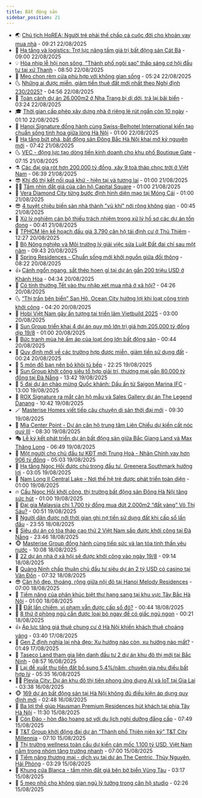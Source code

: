 ```yaml
---
title: Bất động sản
sidebar_position: 21
---
```


<!-- dantri-bat-dong-san:START -->
- 🌏 [Chủ tịch HoREA: Người trẻ phải thế chấp cả cuộc đời cho khoản vay mua nhà](https://dantri.com.vn/bat-dong-san/chu-tich-horea-nguoi-tre-phai-the-chap-ca-cuoc-doi-cho-khoan-vay-mua-nha-20250822113635321.htm) - 09:21 22/08/2025
- 👹 [Hạ tầng và logistics: Trợ lực nâng tầm giá trị bất động sản Cát Bà](https://dantri.com.vn/bat-dong-san/ha-tang-va-logistics-tro-luc-nang-tam-gia-tri-bat-dong-san-cat-ba-20250822151950185.htm) - 09:00 22/08/2025
- 💡 [Hòa nhịp lễ hội non sông, “Thành phố ngôi sao” thắp sáng cơ hội đầu tư tại xứ Thanh](https://dantri.com.vn/bat-dong-san/hoa-nhip-le-hoi-non-song-thanh-pho-ngoi-sao-thap-sang-co-hoi-dau-tu-tai-xu-thanh-20250822151529867.htm) - 08:50 22/08/2025
- 🌋 [Mẹo chọn rèm cửa phù hợp với không gian sống](https://dantri.com.vn/bat-dong-san/meo-chon-rem-cua-phu-hop-voi-khong-gian-song-20250820144417182.htm) - 05:24 22/08/2025
- 🌜 [Những ai được miễn, giảm tiền thuê đất mới nhất theo Nghị định 230/2025?](https://dantri.com.vn/bat-dong-san/nhung-ai-duoc-mien-giam-tien-thue-dat-moi-nhat-theo-nghi-dinh-2302025-20250821112120631.htm) - 04:56 22/08/2025
- 💃 [Toàn cảnh dự án 26.000m2 ở Nha Trang bị di dời, trả lại bãi biển](https://dantri.com.vn/bat-dong-san/toan-canh-du-an-26000m2-o-nha-trang-bi-di-doi-tra-lai-bai-bien-20250820173243781.htm) - 03:24 22/08/2025
- 🎓 [Thời gian cấp phép xây dựng nhà ở riêng lẻ rút ngắn còn 10 ngày](https://dantri.com.vn/bat-dong-san/thoi-gian-cap-phep-xay-dung-nha-o-rieng-le-rut-ngan-con-10-ngay-20250822020913845.htm) - 01:10 22/08/2025
- 🌝 [Hanoi Signature đồng hành cùng Swiss-Belhotel International kiến tạo chuẩn sống tinh hoa giữa lòng Hà Nội](https://dantri.com.vn/bat-dong-san/hanoi-signature-dong-hanh-cung-swiss-belhotel-international-kien-tao-chuan-song-tinh-hoa-giua-long-ha-noi-20250822000309454.htm) - 01:00 22/08/2025
- 🧐 [Hạ tầng bứt phá, bất động sản Đông Bắc Hà Nội khai mở kỷ nguyên mới](https://dantri.com.vn/bat-dong-san/ha-tang-but-pha-bat-dong-san-dong-bac-ha-noi-khai-mo-ky-nguyen-moi-20250821142833811.htm) - 07:42 21/08/2025
- 🌜 [VEC - động lực tạo dòng tiền kinh doanh cho khu phố Boutique Gate](https://dantri.com.vn/bat-dong-san/vec-dong-luc-tao-dong-tien-kinh-doanh-cho-khu-pho-boutique-gate-20250821140505119.htm) - 07:15 21/08/2025
- ⚗️ [Các đại gia rót hơn 200.000 tỷ đồng, xây 9 toà tháp chọc trời ở Việt Nam](https://dantri.com.vn/bat-dong-san/cac-dai-gia-rot-hon-200000-ty-dong-xay-9-toa-thap-choc-troi-o-viet-nam-20250821095259016.htm) - 06:39 21/08/2025
- 😎 [Khi đô thị kết nối quá khứ - hiện tại và tương lai](https://dantri.com.vn/bat-dong-san/khi-do-thi-ket-noi-qua-khu-hien-tai-va-tuong-lai-20250820231407389.htm) - 01:00 21/08/2025
- 🧑‍🏫 [Tầm nhìn đắt giá của căn hộ Capital Square](https://dantri.com.vn/bat-dong-san/tam-nhin-dat-gia-cua-can-ho-capital-square-20250820232040718.htm) - 01:00 21/08/2025
- 💪 [Vera Diamond City từng bước định hình diện mạo tại Móng Cái](https://dantri.com.vn/bat-dong-san/vera-diamond-city-tung-buoc-dinh-hinh-dien-mao-tai-mong-cai-20250820230415607.htm) - 01:00 21/08/2025
- 😎 [4 tuyệt chiêu biến sàn nhà thành &quot;vũ khí&quot; nới rộng không gian](https://dantri.com.vn/bat-dong-san/4-tuyet-chieu-bien-san-nha-thanh-vu-khi-noi-rong-khong-gian-20250820001211484.htm) - 00:45 21/08/2025
- 🧠 [Xử lý nghiêm cán bộ thiếu trách nhiệm trong xử lý hồ sơ các dự án tồn đọng](https://dantri.com.vn/bat-dong-san/xu-ly-nghiem-can-bo-thieu-trach-nhiem-trong-xu-ly-ho-so-cac-du-an-ton-dong-20250821004515756.htm) - 00:41 21/08/2025
- 🧰 [TPHCM lên kế hoạch đấu giá 3.790 căn hộ tái định cư ở Thủ Thiêm](https://dantri.com.vn/xa-hoi/tphcm-len-ke-hoach-dau-gia-3790-can-ho-tai-dinh-cu-o-thu-thiem-20250820191231068.htm) - 12:27 20/08/2025
- 🤩 [Bộ Nông nghiệp và Môi trường lý giải việc sửa Luật Đất đai chỉ sau một năm](https://dantri.com.vn/bat-dong-san/bo-nong-nghiep-va-moi-truong-ly-giai-viec-sua-luat-dat-dai-chi-sau-mot-nam-20250820130028610.htm) - 09:43 20/08/2025
- 🦆 [Spring Residences - Chuẩn sống mới khởi nguồn giữa đồi thông](https://dantri.com.vn/bat-dong-san/spring-residences-chuan-song-moi-khoi-nguon-giua-doi-thong-20250820151448071.htm) - 08:22 20/08/2025
- 👍 [Cảnh ngổn ngang, sắt thép hoen gỉ tại dự án gần 200 triệu USD ở Khánh Hòa](https://dantri.com.vn/bat-dong-san/canh-ngon-ngang-sat-thep-hoen-gi-tai-du-an-gan-200-trieu-usd-o-khanh-hoa-20250818153830855.htm) - 04:34 20/08/2025
- 🙉 [Có tính thưởng Tết vào thu nhập xét mua nhà ở xã hội?](https://dantri.com.vn/bat-dong-san/co-tinh-thuong-tet-vao-thu-nhap-xet-mua-nha-o-xa-hoi-20250819164521902.htm) - 04:26 20/08/2025
- 🌜 [“Thị trấn bên biển” San Hô, Ocean City hưởng lợi khi loạt công trình khởi công](https://dantri.com.vn/bat-dong-san/thi-tran-ben-bien-san-ho-ocean-city-huong-loi-khi-loat-cong-trinh-khoi-cong-20250820105225756.htm) - 04:20 20/08/2025
- 🌋 [Hobi Việt Nam gây ấn tượng tại triển lãm Vietbuild 2025](https://dantri.com.vn/bat-dong-san/hobi-viet-nam-gay-an-tuong-tai-trien-lam-vietbuild-2025-20250820092159536.htm) - 03:00 20/08/2025
- 🥰 [Sun Group triển khai 4 dự án quy mô lớn trị giá hơn 205.000 tỷ đồng dịp 19/8](https://dantri.com.vn/bat-dong-san/sun-group-trien-khai-4-du-an-quy-mo-lon-tri-gia-hon-205000-ty-dong-dip-198-20250819220511730.htm) - 01:00 20/08/2025
- 💯 [Bức tranh mùa hè ấm áp của loạt ông lớn bất động sản](https://dantri.com.vn/bat-dong-san/buc-tranh-mua-he-am-ap-cua-loat-ong-lon-bat-dong-san-20250814144346402.htm) - 00:44 20/08/2025
- 🤩 [Quy định mới về các trường hợp được miễn, giảm tiền sử dụng đất](https://dantri.com.vn/bat-dong-san/quy-dinh-moi-ve-cac-truong-hop-duoc-mien-giam-tien-su-dung-dat-20250820071929775.htm) - 00:24 20/08/2025
- 💄 [5 món đồ bạn nên bỏ khỏi tủ bếp](https://dantri.com.vn/bat-dong-san/5-mon-do-ban-nen-bo-khoi-tu-bep-20250819151952230.htm) - 22:25 19/08/2025
- 🦍 [Sun Group khởi công siêu tổ hợp giải trí, thương mại gần 80.000 tỷ đồng tại Đà Nẵng](https://dantri.com.vn/bat-dong-san/sun-group-khoi-cong-sieu-to-hop-giai-tri-thuong-mai-gan-80000-ty-dong-tai-da-nang-20250819202225532.htm) - 13:42 19/08/2025
- 🎡 [5 đại dự án chào mừng Quốc khánh: Dấu ấn từ Saigon Marina IFC](https://dantri.com.vn/bat-dong-san/5-dai-du-an-chao-mung-quoc-khanh-dau-an-tu-saigon-marina-ifc-20250819190237221.htm) - 13:00 19/08/2025
- 🐎 [ROX Signature ra mắt căn hộ mẫu và Sales Gallery dự án The Legend Danang](https://dantri.com.vn/bat-dong-san/rox-signature-ra-mat-can-ho-mau-va-sales-gallery-du-an-the-legend-danang-20250819173927452.htm) - 10:42 19/08/2025
- 🪄 [Masterise Homes viết tiếp câu chuyện di sản thời đại mới](https://dantri.com.vn/bat-dong-san/masterise-homes-viet-tiep-cau-chuyen-di-san-thoi-dai-moi-20250819160957924.htm) - 09:30 19/08/2025
- 💼 [Mia Center Point - Dự án căn hộ trung tâm Liên Chiểu dự kiến cất nóc quý III](https://dantri.com.vn/bat-dong-san/mia-center-point-du-an-can-ho-trung-tam-lien-chieu-du-kien-cat-noc-quy-iii-20250819150403993.htm) - 08:30 19/08/2025
- 🎭 [Lễ ký kết phát triển dự án bất động sản giữa Bắc Giang Land và Max Thăng Long](https://dantri.com.vn/bat-dong-san/le-ky-ket-phat-trien-du-an-bat-dong-san-giua-bac-giang-land-va-max-thang-long-20250819123454427.htm) - 06:49 19/08/2025
- 🐻 [Một người cho chủ đầu tư KĐT mới Trung Hoà - Nhân Chính vay hơn 906 tỷ đồng](https://dantri.com.vn/bat-dong-san/mot-nguoi-cho-chu-dau-tu-kdt-moi-trung-hoa-nhan-chinh-vay-hon-906-ty-dong-20250819113738030.htm) - 05:03 19/08/2025
- 💃 [Hạ tầng Ngọc Hồi được chú trọng đầu tư, Greenera Southmark hưởng lợi](https://dantri.com.vn/bat-dong-san/ha-tang-ngoc-hoi-duoc-chu-trong-dau-tu-greenera-southmark-huong-loi-20250819095515177.htm) - 03:05 19/08/2025
- 🦣 [Nam Long II Central Lake - Nơi thế hệ trẻ được phát triển toàn diện](https://dantri.com.vn/bat-dong-san/nam-long-ii-central-lake-noi-the-he-tre-duoc-phat-trien-toan-dien-20250818220233071.htm) - 01:00 19/08/2025
- 🔥 [Cầu Ngọc Hồi khởi công, thị trường bất động sản Đông Hà Nội tăng sức hút](https://dantri.com.vn/bat-dong-san/cau-ngoc-hoi-khoi-cong-thi-truong-bat-dong-san-dong-ha-noi-tang-suc-hut-20250818214440904.htm) - 01:00 19/08/2025
- 🤩 [Đại gia Malaysia chi 1.700 tỷ đồng mua đứt 2.000m2 “đất vàng” Võ Thị Sáu?](https://dantri.com.vn/bat-dong-san/dai-gia-malaysia-chi-1700-ty-dong-mua-dut-2000m2-dat-vang-vo-thi-sau-20250818154613353.htm) - 00:51 19/08/2025
- 🥳 [Người dân được nới thời gian ghi nợ tiền sử dụng đất khi cấp sổ lần đầu](https://dantri.com.vn/bat-dong-san/nguoi-dan-duoc-noi-thoi-gian-ghi-no-tien-su-dung-dat-khi-cap-so-lan-dau-20250819024545360.htm) - 23:55 18/08/2025
- 🤗 [Siêu dự án có tòa tháp cao thứ 2 Việt Nam sắp được khởi công tại Đà Nẵng](https://dantri.com.vn/bat-dong-san/sieu-du-an-co-toa-thap-cao-thu-2-viet-nam-sap-duoc-khoi-cong-tai-da-nang-20250818162308048.htm) - 23:46 18/08/2025
- 🐵 [Masterise Group đồng hành cùng tiếp sức và lan tỏa tinh thần yêu nước](https://dantri.com.vn/bat-dong-san/masterise-group-dong-hanh-cung-tiep-suc-va-lan-toa-tinh-than-yeu-nuoc-20250818165314347.htm) - 10:08 18/08/2025
- 🤖 [22 dự án nhà ở xã hội sẽ được khởi công vào ngày 19/8](https://dantri.com.vn/bat-dong-san/22-du-an-nha-o-xa-hoi-se-duoc-khoi-cong-vao-ngay-198-20250818153316864.htm) - 09:14 18/08/2025
- 👺 [Quảng Ninh chấp thuận chủ đầu tư siêu dự án 2 tỷ USD có casino tại Vân Đồn](https://dantri.com.vn/bat-dong-san/quang-ninh-chap-thuan-chu-dau-tu-sieu-du-an-2-ty-usd-co-casino-tai-van-don-20250817115020295.htm) - 07:32 18/08/2025
- 😎 [Căn hộ đẹp, thoáng, rộng giữa nội đô tại Hanoi Melody Residences](https://dantri.com.vn/bat-dong-san/can-ho-dep-thoang-rong-giua-noi-do-tai-hanoi-melody-residences-20250818134418024.htm) - 07:00 18/08/2025
- 🤠 [Tiềm năng của phân khúc biệt thự hạng sang tại khu vực Tây Bắc Hà Nội](https://dantri.com.vn/bat-dong-san/tiem-nang-cua-phan-khuc-biet-thu-hang-sang-tai-khu-vuc-tay-bac-ha-noi-20250817131422142.htm) - 01:00 18/08/2025
- 👨‍🏫 [Đất lấn chiếm, vi phạm vẫn được cấp sổ đỏ?](https://dantri.com.vn/bat-dong-san/dat-lan-chiem-vi-pham-van-duoc-cap-so-do-20250818005217573.htm) - 00:44 18/08/2025
- 🧰 [8 thứ ở phòng ngủ cần được loại bỏ ngay để có giấc ngủ ngon](https://dantri.com.vn/bat-dong-san/8-thu-o-phong-ngu-can-duoc-loai-bo-ngay-de-co-giac-ngu-ngon-20250817234014832.htm) - 00:21 18/08/2025
- 👍 [Áp lực tăng giá thuê chung cư ở Hà Nội khiến khách thuê choáng váng](https://dantri.com.vn/bat-dong-san/ap-luc-tang-gia-thue-chung-cu-o-ha-noi-khien-khach-thue-choang-vang-20250817021604144.htm) - 03:40 17/08/2025
- 🌈 [Gen Z định nghĩa lại nhà đẹp: Xu hướng nào còn, xu hướng nào mất?](https://dantri.com.vn/bat-dong-san/gen-z-dinh-nghia-lai-nha-dep-xu-huong-nao-con-xu-huong-nao-mat-20250815113036475.htm) - 01:49 17/08/2025
- 🐲 [Taseco Land tham gia liên danh đầu tư 2 dự án khu đô thị mới tại Bắc Ninh](https://dantri.com.vn/bat-dong-san/taseco-land-tham-gia-lien-danh-dau-tu-2-du-an-khu-do-thi-moi-tai-bac-ninh-20250816150508360.htm) - 08:57 16/08/2025
- 💄 [Lại đề xuất thu tiền đất bổ sung 5,4%/năm, chuyên gia nêu điều bất hợp lý](https://dantri.com.vn/bat-dong-san/lai-de-xuat-thu-tien-dat-bo-sung-54nam-chuyen-gia-neu-dieu-bat-hop-ly-20250815100807012.htm) - 05:35 16/08/2025
- 👨‍🏫 [Plevia City: Dự án khu đô thị tiên phong ứng dụng AI và IoT tại Gia Lai](https://dantri.com.vn/bat-dong-san/plevia-city-du-an-khu-do-thi-tien-phong-ung-dung-ai-va-iot-tai-gia-lai-20250816102222171.htm) - 03:38 16/08/2025
- 🐵 [169 dự án bất động sản tại Hà Nội không đủ điều kiện áp dụng quy định mới](https://dantri.com.vn/bat-dong-san/169-du-an-bat-dong-san-tai-ha-noi-khong-du-dieu-kien-ap-dung-quy-dinh-moi-20250816040939417.htm) - 02:48 16/08/2025
- 🎉 [Ba lợi thế giúp Hausman Premium Residences hút khách tại phía Tây Hà Nội](https://dantri.com.vn/bat-dong-san/ba-loi-the-giup-hausman-premium-residences-hut-khach-tai-phia-tay-ha-noi-20250815174323659.htm) - 11:30 15/08/2025
- 💫 [Côn Đảo - hòn đảo hoang sơ với du lịch nghỉ dưỡng đẳng cấp](https://dantri.com.vn/bat-dong-san/con-dao-hon-dao-hoang-so-voi-du-lich-nghi-duong-dang-cap-20250815143213367.htm) - 07:49 15/08/2025
- 🦄 [T&amp;T Group khởi động đại dự án “Thành phố Thiên niên kỷ” T&amp;T City Millennia](https://dantri.com.vn/bat-dong-san/tt-group-khoi-dong-dai-du-an-thanh-pho-thien-nien-ky-tt-city-millennia-20250815134224170.htm) - 07:10 15/08/2025
- 🌮 [Thị trường wellness toàn cầu dự kiến cán mốc 1.100 tỷ USD, Việt Nam nằm trong nhóm tăng trưởng nhanh](https://dantri.com.vn/bat-dong-san/thi-truong-wellness-toan-cau-du-kien-can-moc-1100-ty-usd-viet-nam-nam-trong-nhom-tang-truong-nhanh-20250815134732770.htm) - 07:00 15/08/2025
- 💯 [Tiềm năng thương mại - dịch vụ tại dự án The Centric, Thủy Nguyên, Hải Phòng](https://dantri.com.vn/bat-dong-san/tiem-nang-thuong-mai-dich-vu-tai-du-an-the-centric-thuy-nguyen-hai-phong-20250815100021727.htm) - 03:29 15/08/2025
- 🌊 [Khung cửa Blanca - tầm nhìn đắt giá bên bờ biển Vũng Tàu](https://dantri.com.vn/bat-dong-san/khung-cua-blanca-tam-nhin-dat-gia-ben-bo-bien-vung-tau-20250815094044770.htm) - 03:17 15/08/2025
- 🤖 [5 mẹo nhỏ cho không gian ngủ lý tưởng trong căn hộ studio](https://dantri.com.vn/bat-dong-san/5-meo-nho-cho-khong-gian-ngu-ly-tuong-trong-can-ho-studio-20250806191105222.htm) - 02:26 15/08/2025<!-- dantri-bat-dong-san:END -->
